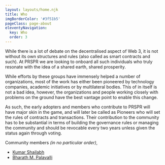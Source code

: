 ```yaml
---
layout: layouts/home.njk
title: Who
imgBorderColor: '#3f51b5'
pageClass: page-about
eleventyNavigation:
  key: Who
  order: 3
---
```


While there is a lot of debate on the decentralised aspect of Web 3, it is not without its own structures and rules (also called as smart contracts and such). At PRSPR we are looking to onboard all such individuals who truly resonate with the idea of a shared earth, shared prosperity.

While efforts by these groups have immensely helped a number of organizations, most of the work has either been pioneered by technology companies, academic initiatives or by multilateral bodies. This of in itself is not a bad idea, however, the organizations and people working closely with problems on the ground have the best vantage point to enable this change.

As such, the early adopters and members who contribute to PRSPR will have major skin in the game, and will later be called as Pioneers who will set the rules of contracts and transactions. Their contribution to the community has to be substantial in terms of building the governance rules or managing the community and should be revocable every two years unless given the status again through voting.

<section> Community members <i>(in no particular order)</i>, <ul> <li><a href="https://www.ashoka.org/en/fellow/shailabh-kumar">Kumar Shailabh</a></li> <li><a href="https://bit.ly/bmpashoka">Bharath M. Palavalli</a></li> </ul> </section>
